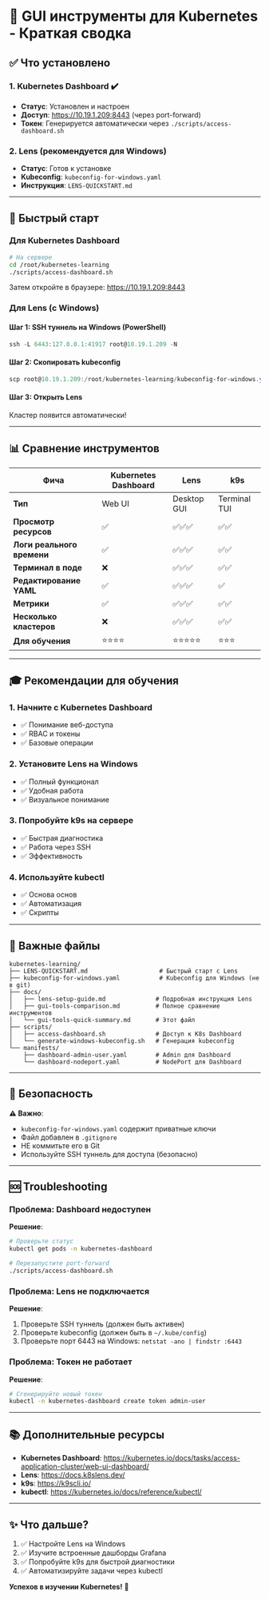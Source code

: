 # 🎯 GUI инструменты для Kubernetes - Краткая сводка

## ✅ Что установлено

### 1. Kubernetes Dashboard ✔️
- **Статус**: Установлен и настроен
- **Доступ**: https://10.19.1.209:8443 (через port-forward)
- **Токен**: Генерируется автоматически через `./scripts/access-dashboard.sh`

### 2. Lens (рекомендуется для Windows) 
- **Статус**: Готов к установке
- **Kubeconfig**: `kubeconfig-for-windows.yaml`
- **Инструкция**: `LENS-QUICKSTART.md`

---

## 🚀 Быстрый старт

### Для Kubernetes Dashboard

```bash
# На сервере
cd /root/kubernetes-learning
./scripts/access-dashboard.sh
```

Затем откройте в браузере: https://10.19.1.209:8443

### Для Lens (с Windows)

#### Шаг 1: SSH туннель на Windows (PowerShell)
```powershell
ssh -L 6443:127.0.0.1:41917 root@10.19.1.209 -N
```

#### Шаг 2: Скопировать kubeconfig
```powershell
scp root@10.19.1.209:/root/kubernetes-learning/kubeconfig-for-windows.yaml C:\Users\<Username>\.kube\config
```

#### Шаг 3: Открыть Lens
Кластер появится автоматически!

---

## 📊 Сравнение инструментов

| Фича | Kubernetes Dashboard | Lens | k9s |
|------|---------------------|------|-----|
| **Тип** | Web UI | Desktop GUI | Terminal TUI |
| **Просмотр ресурсов** | ✅ | ✅✅✅ | ✅✅ |
| **Логи реального времени** | ✅ | ✅✅✅ | ✅✅ |
| **Терминал в поде** | ❌ | ✅✅✅ | ✅✅ |
| **Редактирование YAML** | ✅ | ✅✅✅ | ✅ |
| **Метрики** | ✅ | ✅✅✅ | ✅✅ |
| **Несколько кластеров** | ❌ | ✅✅✅ | ✅✅ |
| **Для обучения** | ⭐⭐⭐⭐ | ⭐⭐⭐⭐⭐ | ⭐⭐⭐ |

---

## 🎓 Рекомендации для обучения

### 1. Начните с Kubernetes Dashboard
- ✅ Понимание веб-доступа
- ✅ RBAC и токены
- ✅ Базовые операции

### 2. Установите Lens на Windows
- ✅ Полный функционал
- ✅ Удобная работа
- ✅ Визуальное понимание

### 3. Попробуйте k9s на сервере
- ✅ Быстрая диагностика
- ✅ Работа через SSH
- ✅ Эффективность

### 4. Используйте kubectl
- ✅ Основа основ
- ✅ Автоматизация
- ✅ Скрипты

---

## 📁 Важные файлы

```
kubernetes-learning/
├── LENS-QUICKSTART.md                    # Быстрый старт с Lens
├── kubeconfig-for-windows.yaml           # Kubeconfig для Windows (не в git)
├── docs/
│   ├── lens-setup-guide.md              # Подробная инструкция Lens
│   ├── gui-tools-comparison.md          # Полное сравнение инструментов
│   └── gui-tools-quick-summary.md       # Этот файл
├── scripts/
│   ├── access-dashboard.sh              # Доступ к K8s Dashboard
│   └── generate-windows-kubeconfig.sh   # Генерация kubeconfig
└── manifests/
    ├── dashboard-admin-user.yaml        # Admin для Dashboard
    └── dashboard-nodeport.yaml          # NodePort для Dashboard
```

---

## 🔐 Безопасность

**⚠️ Важно**: 
- `kubeconfig-for-windows.yaml` содержит приватные ключи
- Файл добавлен в `.gitignore` 
- НЕ коммитьте его в Git
- Используйте SSH туннель для доступа (безопасно)

---

## 🆘 Troubleshooting

### Проблема: Dashboard недоступен

**Решение**:
```bash
# Проверьте статус
kubectl get pods -n kubernetes-dashboard

# Перезапустите port-forward
./scripts/access-dashboard.sh
```

### Проблема: Lens не подключается

**Решение**:
1. Проверьте SSH туннель (должен быть активен)
2. Проверьте kubeconfig (должен быть в `~/.kube/config`)
3. Проверьте порт 6443 на Windows: `netstat -ano | findstr :6443`

### Проблема: Токен не работает

**Решение**:
```bash
# Сгенерируйте новый токен
kubectl -n kubernetes-dashboard create token admin-user
```

---

## 📚 Дополнительные ресурсы

- **Kubernetes Dashboard**: https://kubernetes.io/docs/tasks/access-application-cluster/web-ui-dashboard/
- **Lens**: https://docs.k8slens.dev/
- **k9s**: https://k9scli.io/
- **kubectl**: https://kubernetes.io/docs/reference/kubectl/

---

## ✨ Что дальше?

1. ✅ Настройте Lens на Windows
2. ✅ Изучите встроенные дашборды Grafana
3. ✅ Попробуйте k9s для быстрой диагностики
4. ✅ Автоматизируйте задачи через kubectl

**Успехов в изучении Kubernetes!** 🚀

